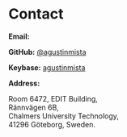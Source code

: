 # Contact

**Email:** <a href="javascript:location='mailto:\u0061\u0067\u0075\u0073\u0074\u0069\u006e\u0040\u006d\u0069\u0073\u0074\u0061\u002e\u006d\u0065';void 0"><script type="text/javascript">document.write('\u0061\u0067\u0075\u0073\u0074\u0069\u006e\u0040\u006d\u0069\u0073\u0074\u0061\u002e\u006d\u0065')</script></a>

**GitHub:** [\@agustinmista](https://github.com/agustinmista)

**Keybase:** [agustinmista](https://keybase.io/agustinmista)

**Address:**

Room 6472, EDIT Building,\
Rännvägen 6B,\
Chalmers University Technology,\
41296 Göteborg, Sweden.
